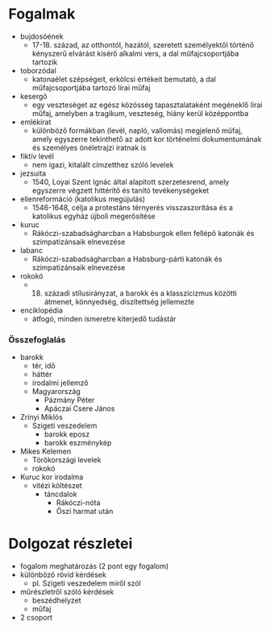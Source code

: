# Fogalmak
- bujdosóének
	- 17-18. század, az otthontól, hazától, szeretett személyektől történő kényszerű elvárást kísérő alkalmi vers, a dal műfajcsoportjába tartozik
- toborzódal
	- katonaélet szépségeit, erkölcsi értékeit bemutató, a dal műfajcsoportjába tartozó lírai műfaj
- kesergő
	- egy veszteséget az egész közösség tapasztalataként megéneklő lírai műfaj, amelyben a tragikum, veszteség, hiány kerül középpontba
- emlékirat
	- különböző formákban (levél, napló, vallomás) megjelenő műfaj, amely egyszerre tekinthető az adott kor történelmi dokumentumának és személyes önéletrajzi iratnak is
- fiktív levél
	- nem igazi, kitalált címzetthez szóló levelek
- jezsuita
	- 1540, Loyai Szent Ignác által alapított szerzetesrend, amely egyszerre végzett hittérítő és tanító tevékenységeket
- ellenreformáció (katolikus megújulás)
	- 1546-1648, célja a protestáns térnyerés visszaszorítása és a katolikus egyház újboli megerősítése
- kuruc
	- Rákóczi-szabadságharcban a Habsburgok ellen fellépő katonák és szimpatizánsaik elnevezése
- labanc
	- Rákóczi-szabadságharcban a Habsburg-párti katonák és szimpatizánsaik elnevezése
- rokokó
	- 18. századi stílusirányzat, a barokk és a klasszicizmus közötti átmenet, könnyedség, díszítettség jellemezte
- enciklopédia
	- átfogó, minden ismeretre kiterjedő tudástár

### Összefoglalás
- barokk
	- tér, idő
	- háttér
	- irodalmi jellemző
	- Magyarország
		- Pázmány Péter
		- Apáczai Csere János
- Zrínyi Miklós
	- Szigeti veszedelem
		- barokk eposz
		- barokk eszménykép
- Mikes Kelemen
	- Törökországi levelek
	- rokokó
- Kuruc kor irodalma
	- vitézi költészet
		- táncdalok
			- Rákóczi-nóta
			- Őszi harmat után


# Dolgozat részletei
- fogalom meghatározás (2 pont egy fogalom)
- különböző rövid kérdések
	- pl. Szigeti veszedelem miről szól
- műrészletről szóló kérdések
	- beszédhelyzet
	- műfaj
- 2 csoport